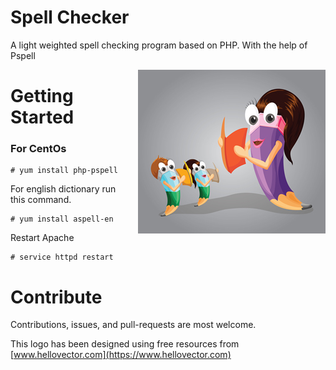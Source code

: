 # Spell Checker
A light weighted spell checking program based on PHP. With the help of Pspell

<img align="right" style="padding:0 0 1em 1em" src="spell.jpg" alt="Spell Checker Logo" />

# Getting Started
### For CentOs

    # yum install php-pspell

For english dictionary run this command.

    # yum install aspell-en

Restart Apache

    # service httpd restart


# Contribute
Contributions, issues, and pull-requests are most welcome.

This logo has been designed using free resources from [www.hellovector.com](https://www.hellovector.com)
